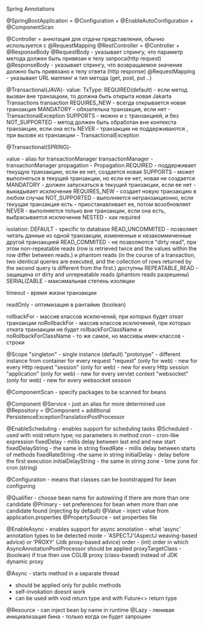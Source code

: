 Spring Annotations


@SpringBootApplication = @Configuration + @EnableAutoConfiguration + @ComponentScan

@Controller = аннотация для отдачи представления, обычно используется с @RequestMapping
@RestController = @Controller + @ResponseBody
@RequestBody - указывает спрингу, что параметр метода должен быть привязан к телу запроса(http request)
@ResponseBody - указывает спрингу, что возвращаемое значение должно быть привязано к телу ответа (http response)
@RequestMapping - указывает URL маппинг и тип метода (get, post, put ..)

@Transactional(JAVA)- 
value: TxType: REQUIRED(default) - если метод вызван вне транзацкии, то должна быть открыта новая Jakarta Transactions transaction
REQUIRES_NEW - всегда открывается новая транзакция
MANDATORY - обязательна транзакция, если нет - TransactionalException
SUPPORTS - можно и с транзакцией, и без
NOT_SUPPORTED - метод должен быть обработан вне контекста транзакции, если она есть
NEVER - транзакции не поддерживаются , при вызове из транзакции - TransactionalException

@Transactional(SPRING)- 

value - alias for transactionManager
transactionManager - transactionManager
propagation - Propagation.REQUIRED - поддерживает текущую транзакцию, если ее нет, создается новая
SUPPORTS - может выполняться в текущей транзакции, но если ее нет, новая не создается
MANDATORY - должен запускаться в текущей транзакции, если ее нет - выкидывает исключение
REQUIRES_NEW - создает новую транзакцию в любом случае
NOT_SUPPORTED - выполняется нетранзакционно, если текущая транзакция есть - приостанавливает ее, потом возобновляет
NEVER - выполняется только вне транзакции, если она есть, выбрасывается исключение
NESTED - как required

isolation: DEFAULT - specific to database
READ_UNCOMMITED - позволяет читать данные из одной транзакции, измененные и незакоммиченные другой транзакцией
READ_COMMITED - не позволяются "dirty read", при этом non-repeatable reads (row is retrieved twice 
and the values within the row differ between reads.) и phantom reads (in the course of a transaction, two identical queries are executed, 
and the collection of rows returned by the second query is different from the first.) доступны
REPEATABLE_READ - защищена от dirty and unrepeatable reads (phantom reads разрешены)
SERIALIZABLE - максимальная степень изоляции

timeout - время жизни транзакции

readOnly - оптимизация в рантайме (boolean)

rollbackFor - массив классов исключений, при которых будет откат транзакции
noRollbackFor - массив классов исключений, при которых отката транзакции не будет
rollbackForClassName и noRollbackForClassName - то же самое, но массивы имен классов - строки

@Scope
"singleton" - single instance (default)
"prototype" - different instance from container for every request
"request" (only for web) - new for every Http request
"session" (only for web) - new for every Http session
"application" (only for web)  - new for every servlet context
"websocket" (only for web) - new for every websocket session

@ComponentScan - specify packages to be scanned for beans

@Component
@Service - just an alias for more determined use
@Repository = @Component + additional PersistenceExceptionTranslationPostProcessor

@EnableScheduling - enables support for scheduling tasks
@Scheduled - used with void return type; no parameters in method
cron - cron-like expression
fixedDelay - millis delay between last end and new start
fixedDelayString - the same in string 
fixedRate - millis delay between starts of methods
fixedRateString -the same in string
initialDelay - delay before the first execution
initialDelayString - the same in string
zone - time zone for cron (string)

@Configuration - means that classes can be bootstrapped for bean configuring

@Qualifier - choose bean name for autowiring if there are more than one candidate
@Primary - set preferences for bean when more than one candidate found (injecting by default)
@Value - inject value from application.properties
@PropertySource - set properties file

@EnableAsync - enables support for async
annotation - what 'async' annotation types to be detected
mode - 'ASPECTJ'(AspectJ weaving-based advice) or 'PROXY' (Jdk proxy-based advice)
order - (int) order in which AsyncAnnotationPostProcessor should be applied
proxyTargetClass - (boolean) if true then use CGLIB proxy (class-based) instead of JDK dynamic proxy

@Async - starts method in a separate thread
- should be applied only for public methods
- self-invokation doesnt work
- can be used with void return type and with Future<> return type

@Resource - can inject bean by name in runtime
@Lazy -   ленивая инициализация бина - только когда он будет запрошен